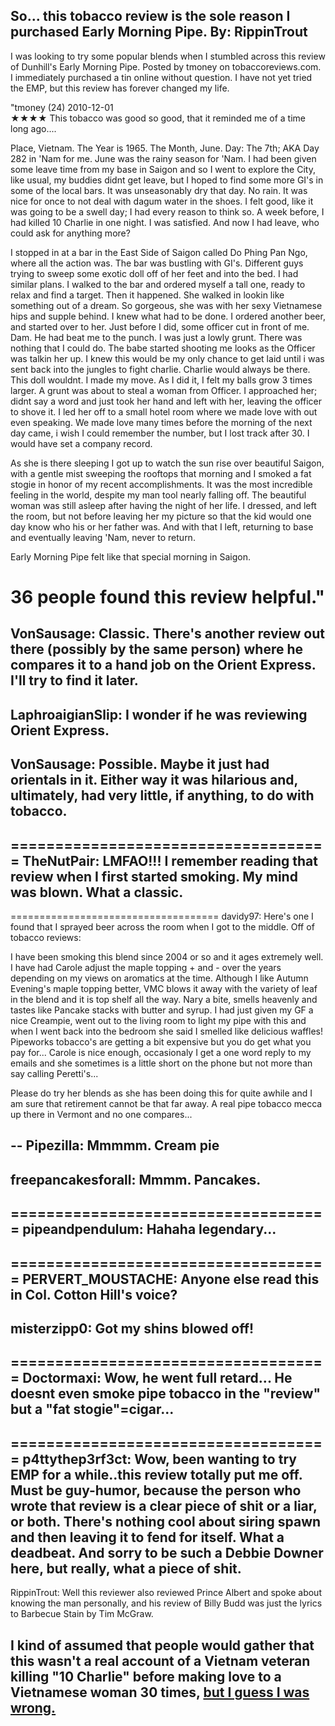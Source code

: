 So... this tobacco review is the sole reason I purchased Early Morning Pipe.
By: RippinTrout
---
I was looking to try some popular blends when I stumbled across this review of Dunhill's Early Morning Pipe. Posted by tmoney on tobaccoreviews.com. I immediately purchased a tin online without question. I have not yet tried the EMP, but this review has forever changed my life.

"tmoney (24)	2010-12-01	
★★★★
This tobacco was good so good, that it reminded me of a time long ago....

Place, Vietnam. The Year is 1965. The Month, June. Day: The 7th; AKA Day 282 in 'Nam for me. June was the rainy season for 'Nam. I had been given some leave time from my base in Saigon and so I went to explore the City, like usual, my buddies didnt get leave, but I hoped to find some more GI's in some of the local bars. It was unseasonably dry that day. No rain. It was nice for once to not deal with dagum water in the shoes. I felt good, like it was going to be a swell day; I had every reason to think so. A week before, I had killed 10 Charlie in one night. I was satisfied. And now I had leave, who could ask for anything more?

I stopped in at a bar in the East Side of Saigon called Do Phing Pan Ngo, where all the action was. The bar was bustling with GI's. Different guys trying to sweep some exotic doll off of her feet and into the bed. I had similar plans. I walked to the bar and ordered myself a tall one, ready to relax and find a target. Then it happened. She walked in lookin like something out of a dream. So gorgeous, she was with her sexy Vietnamese hips and supple behind. I knew what had to be done. I ordered another beer, and started over to her. Just before I did, some officer cut in front of me. Dam. He had beat me to the punch. I was just a lowly grunt. There was nothing that I could do. The babe started shooting me looks as the Officer was talkin her up. I knew this would be my only chance to get laid until i was sent back into the jungles to fight charlie. Charlie would always be there. This doll wouldnt. I made my move. As I did it, I felt my balls grow 3 times larger. A grunt was about to steal a woman from Officer. I approached her; didnt say a word and just took her hand and left with her, leaving the officer to shove it. I led her off to a small hotel room where we made love with out even speaking. We made love many times before the morning of the next day came, i wish I could remember the number, but I lost track after 30. I would have set a company record.

As she is there sleeping I got up to watch the sun rise over beautiful Saigon, with a gentle mist sweeping the rooftops that morning and I smoked a fat stogie in honor of my recent accomplishments. It was the most incredible feeling in the world, despite my man tool nearly falling off. The beautiful woman was still asleep after having the night of her life. I dressed, and left the room, but not before leaving her my picture so that the kid would one day know who his or her father was. And with that I left, returning to base and eventually leaving 'Nam, never to return.

Early Morning Pipe felt like that special morning in Saigon.

36 people found this review helpful."
====================================
VonSausage: Classic. There's another review out there (possibly by the same person) where he compares it to a hand job on the Orient Express. I'll try to find it later.
--
LaphroaigianSlip: I wonder if he was reviewing Orient Express. 
--
VonSausage: Possible. Maybe it just had orientals in it. Either way it was hilarious and, ultimately, had very little, if anything, to do with tobacco.
--
====================================
TheNutPair: LMFAO!!! I remember reading that review when I first started smoking.  My mind was blown.  What a classic.
--
====================================
davidy97: Here's one I found that I sprayed beer across the room when I got to the middle. Off of tobacco reviews:

I have been smoking this blend since 2004 or so and it ages extremely well. I have had Carole adjust the maple topping + and - over the years depending on my views on aromatics at the time. Although I like Autumn Evening's maple topping better, VMC blows it away with the variety of leaf in the blend and it is top shelf all the way. Nary a bite, smells heavenly and tastes like Pancake stacks with butter and syrup. I had just given my GF a nice Creampie, went out to the living room to light my pipe with this and when I went back into the bedroom she said I smelled like delicious waffles! Pipeworks tobacco's are getting a bit expensive but you do get what you pay for... Carole is nice enough, occasionaly I get a one word reply to my emails and she sometimes is a little short on the phone but not more than say calling Peretti's...

Please do try her blends as she has been doing this for quite awhile and I am sure that retirement cannot be that far away. A real pipe tobacco mecca up there in Vermont and no one compares...


--
Pipezilla: Mmmmm. Cream pie 
--
freepancakesforall: Mmmm. Pancakes. 
--
====================================
pipeandpendulum: Hahaha legendary...
--
====================================
PERVERT_MOUSTACHE: Anyone else read this in Col. Cotton Hill's voice?
--
misterzipp0: Got my shins blowed off!
--
====================================
Doctormaxi: Wow, he went full retard... He doesnt even smoke pipe tobacco in the "review" but a "fat stogie"=cigar...
--
====================================
p4ttythep3rf3ct: Wow, been wanting to try EMP for a while..this review totally put me off.  Must be guy-humor, because the person who wrote that review is a clear piece of shit or a liar, or both.  There's nothing cool about siring spawn and then leaving it to fend for itself.  What a deadbeat.  And sorry to be such a Debbie Downer here, but really, what a piece of shit.
--
RippinTrout: Well this reviewer also reviewed Prince Albert and spoke about knowing the man personally, and his review of Billy Budd was just the lyrics to Barbecue Stain by Tim McGraw. 

I kind of assumed that people would gather that this wasn't a real account of a Vietnam veteran killing "10 Charlie" before making love to a Vietnamese woman 30 times, [but I guess I was wrong.](https://m.imgur.com/w1Y47C5)
--
